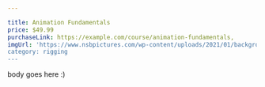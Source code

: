 ```yaml
---

title: Animation Fundamentals
price: $49.99
purchaseLink: https://example.com/course/animation-fundamentals,
imgUrl: 'https://www.nsbpictures.com/wp-content/uploads/2021/01/background-for-thumbnail-youtube-2-1024x576.png
category: rigging
---
```


body goes here :)